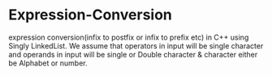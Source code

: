 # Expression-Conversion
expression conversion(infix to postfix or infix to prefix etc) in C++ using Singly LinkedList. We assume that operators in input will be single character and operands in input will be single or Double character &amp; character either be Alphabet or number.
